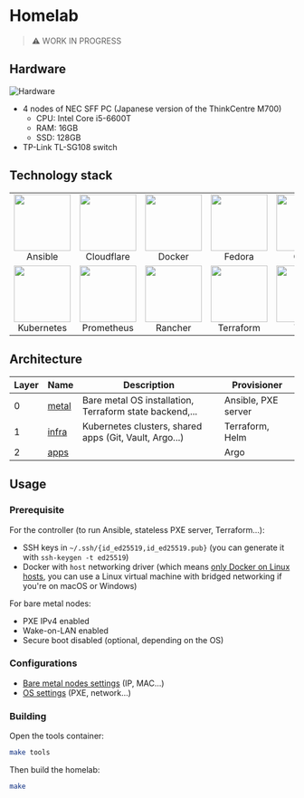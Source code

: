 # Homelab

> ⚠️ WORK IN PROGRESS

## Hardware

![Hardware](https://user-images.githubusercontent.com/27996771/98970963-25137200-2543-11eb-8f2d-f9a2d45756ef.JPG)

- 4 nodes of NEC SFF PC (Japanese version of the ThinkCentre M700)
  - CPU: Intel Core i5-6600T
  - RAM: 16GB
  - SSD: 128GB
- TP-Link TL-SG108 switch

## Technology stack

<table>
  <tr>
    <td align="center"><a><img src="https://simpleicons.org/icons/ansible.svg" width="100px;"/><br/>Ansible</td>
    <td align="center"><a><img src="https://simpleicons.org/icons/cloudflare.svg" width="100px;"/><br/>Cloudflare</td>
    <td align="center"><a><img src="https://simpleicons.org/icons/docker.svg" width="100px;"/><br/>Docker</td>
    <td align="center"><a><img src="https://simpleicons.org/icons/fedora.svg" width="100px;"/><br/>Fedora</td>
    <td align="center"><a><img src="https://simpleicons.org/icons/gitea.svg" width="100px;"/><br/>Gitea</td>
    <td align="center"><a><img src="https://simpleicons.org/icons/helm.svg" width="100px;"/><br/>Helm</td>
  </tr>
  <tr>
    <td align="center"><a><img src="https://simpleicons.org/icons/kubernetes.svg" width="100px;"/><br/>Kubernetes</td>
    <td align="center"><a><img src="https://simpleicons.org/icons/prometheus.svg" width="100px;"/><br/>Prometheus</td>
    <td align="center"><a><img src="https://simpleicons.org/icons/rancher.svg" width="100px;"/><br/>Rancher</td>
    <td align="center"><a><img src="https://simpleicons.org/icons/terraform.svg" width="100px;"/><br/>Terraform</td>
    <td align="center"><a><img src="https://simpleicons.org/icons/vault.svg" width="100px;"/><br/>Vault</td>
    <td align="center"><a><img src="https://simpleicons.org/icons/wireguard.svg" width="100px;"/><br/>Wireguard</td>
  </tr>
  <tr>
  </tr>
</table>

## Architecture

| Layer | Name                   | Description                                             | Provisioner         |
|-------|------------------------|---------------------------------------------------------|---------------------|
| 0     | [metal](./metal)       | Bare metal OS installation, Terraform state backend,... | Ansible, PXE server |
| 1     | [infra](./infra)       | Kubernetes clusters, shared apps (Git, Vault, Argo...)  | Terraform, Helm     |
| 2     | [apps](./apps)         |                                                         | Argo                |

## Usage

### Prerequisite

For the controller (to run Ansible, stateless PXE server, Terraform...):

- SSH keys in `~/.ssh/{id_ed25519,id_ed25519.pub}` (you can generate it with `ssh-keygen -t ed25519`)
- Docker with `host` networking driver (which means [only Docker on Linux hosts](https://docs.docker.com/network/host/), you can use a Linux virtual machine with bridged networking if you're on macOS or Windows)

For bare metal nodes:

- PXE IPv4 enabled
- Wake-on-LAN enabled
- Secure boot disabled (optional, depending on the OS)

### Configurations

- [Bare metal nodes settings](./metal/hosts.ini) (IP, MAC...)
- [OS settings](./metal/group_vars/all.yml) (PXE, network...)

### Building

Open the tools container:

```sh
make tools
```

Then build the homelab:

```sh
make
```
